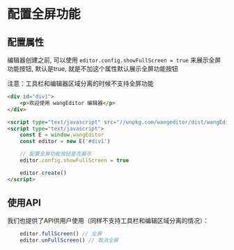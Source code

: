 # 配置全屏功能

## 配置属性

编辑器创建之前, 可以使用 `editor.config.showFullScreen = true` 来展示全屏功能按钮, 默认是true, 就是不加这个属性默认展示全屏功能按钮

注意：工具栏和编辑器区域分离的时候不支持全屏功能

```html
<div id="div1">
    <p>欢迎使用 wangEditor 编辑器</p>
</div>

<script type="text/javascript" src="//unpkg.com/wangeditor/dist/wangEditor.min.js"></script>
<script type="text/javascript">
    const E = window.wangEditor
    const editor = new E('#div1')

    // 配置全屏功能按钮是否展示
    editor.config.showFullScreen = true

    editor.create()
</script>
```

## 使用API

我们也提供了API供用户使用（同样不支持工具栏和编辑区域分离的情况）：

```javascript
    editor.fullScreen() // 全屏
    editor.unFullScreen() // 取消全屏
```